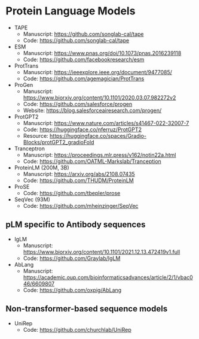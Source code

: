 # Protein Language Models
- TAPE
  - Manuscript: https://github.com/songlab-cal/tape
  - Code: https://github.com/songlab-cal/tape
- ESM
  - Manuscript: https://www.pnas.org/doi/10.1073/pnas.2016239118
  - Code: https://github.com/facebookresearch/esm
- ProtTrans
  - Manuscript: https://ieeexplore.ieee.org/document/9477085/
  - Code: https://github.com/agemagician/ProtTrans
- ProGen
  - Manuscript: https://www.biorxiv.org/content/10.1101/2020.03.07.982272v2
  - Code: https://github.com/salesforce/progen
  - Website: https://blog.salesforceairesearch.com/progen/
- ProtGPT2
  - Manuscript: https://www.nature.com/articles/s41467-022-32007-7
  - Code: https://huggingface.co/nferruz/ProtGPT2
  - Resource: https://huggingface.co/spaces/Gradio-Blocks/protGPT2_gradioFold
- Tranceptron
  - Manuscript: https://proceedings.mlr.press/v162/notin22a.html
  - Code: https://github.com/OATML-Markslab/Tranception
- ProteinLM (200M, 3B)
  - Manuscript: https://arxiv.org/abs/2108.07435
  - Code: https://github.com/THUDM/ProteinLM
- ProSE
  - Code: https://github.com/tbepler/prose
- SeqVec (93M)
  - Code: https://github.com/mheinzinger/SeqVec

## pLM specific to Antibody sequences
- IgLM
  - Manuscript: https://www.biorxiv.org/content/10.1101/2021.12.13.472419v1.full
  - Code: https://github.com/Graylab/IgLM
- AbLang
  - Manuscript: https://academic.oup.com/bioinformaticsadvances/article/2/1/vbac046/6609807
  - Code: https://github.com/oxpig/AbLang

## Non-transformer-based sequence models
- UniRep
  - Code: https://github.com/churchlab/UniRep
